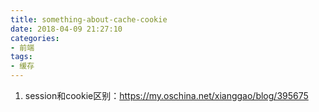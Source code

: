 ```yaml
---
title: something-about-cache-cookie
date: 2018-04-09 21:27:10
categories:
- 前端
tags:
- 缓存
---
```



1. session和cookie区别：https://my.oschina.net/xianggao/blog/395675